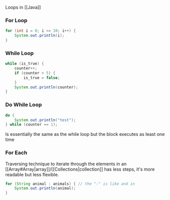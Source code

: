 
Loops in [[Java]]

### For Loop

```java
for (int i = 0; i <= 10; i++) {
	System.out.println(i);
}
```

### While Loop

```java
while (is_true) {
	counter++;
	if (counter > 5) {
		is_true = false;
	}
	System.out.println(counter);
}
```

### Do While Loop

```java
do {
	System.out.println("test");
} while (counter == 1);
```

Is essentially the same as the while loop but the block executes as least one time


### For Each

Traversing technique to iterate through the elements in an [[Array#Array|array]]/[[Collections|collection]] has less steps, it's more readable but less flexible.

```java
for (String animal : animals) { // the ":" is like and in
	System.out.println(animal);
}
```

